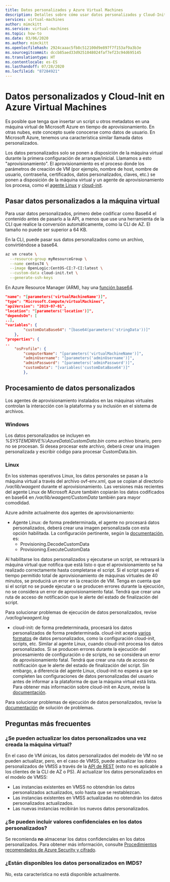 ```yaml
---
title: Datos personalizados y Azure Virtual Machines
description: Detalles sobre cómo usar datos personalizados y Cloud-Init en Azure Virtual Machines
services: virtual-machines
author: mimckitt
ms.service: virtual-machines
ms.topic: how-to
ms.date: 03/06/2020
ms.author: mimckitt
ms.openlocfilehash: 2924caaac5fb8c512100d9e897f7f153af9a3b3e
ms.sourcegitcommit: dccb85aed33d9251048024faf7ef23c94d695145
ms.translationtype: HT
ms.contentlocale: es-ES
ms.lasthandoff: 07/28/2020
ms.locfileid: "87284921"
---
```

# <a name="custom-data-and-cloud-init-on-azure-virtual-machines"></a>Datos personalizados y Cloud-Init en Azure Virtual Machines

Es posible que tenga que insertar un script u otros metadatos en una máquina virtual de Microsoft Azure en tiempo de aprovisionamiento.  En otras nubes, este concepto suele conocerse como datos de usuario.  En Microsoft Azure, tenemos una característica similar llamada datos personalizados. 

Los datos personalizados solo se ponen a disposición de la máquina virtual durante la primera configuración de arranque/inicial. Llamamos a esto "aprovisionamiento". El aprovisionamiento es el proceso donde los parámetros de creación de VM (por ejemplo, nombre de host, nombre de usuario, contraseña, certificados, datos personalizados, claves, etc.) se ponen a disposición de la máquina virtual y un agente de aprovisionamiento los procesa, como el [agente Linux](./extensions/agent-linux.md) y [cloud-init](./linux/using-cloud-init.md#troubleshooting-cloud-init). 


## <a name="passing-custom-data-to-the-vm"></a>Pasar datos personalizados a la máquina virtual
Para usar datos personalizados, primero debe codificar como Base64 el contenido antes de pasarlo a la API, a menos que use una herramienta de la CLI que realice la conversión automáticamente, como la CLI de AZ. El tamaño no puede ser superior a 64 KB.

En la CLI, puede pasar sus datos personalizados como un archivo, convirtiéndose a base64.
```bash
az vm create \
  --resource-group myResourceGroup \
  --name centos74 \
  --image OpenLogic:CentOS-CI:7-CI:latest \
  --custom-data cloud-init.txt \
  --generate-ssh-keys
```

En Azure Resource Manager (ARM), hay una [función base64](../azure-resource-manager/templates/template-functions-string.md#base64).

```json
"name": "[parameters('virtualMachineName')]",
"type": "Microsoft.Compute/virtualMachines",
"apiVersion": "2019-07-01",
"location": "[parameters('location')]",
"dependsOn": [
..],
"variables": {
        "customDataBase64": "[base64(parameters('stringData'))]"
    },
"properties": {
..
    "osProfile": {
        "computerName": "[parameters('virtualMachineName')]",
        "adminUsername": "[parameters('adminUsername')]",
        "adminPassword": "[parameters('adminPassword')]",
        "customData": "[variables('customDataBase64')]"
        },
```

## <a name="processing-custom-data"></a>Procesamiento de datos personalizados
Los agentes de aprovisionamiento instalados en las máquinas virtuales controlan la interacción con la plataforma y su inclusión en el sistema de archivos. 

### <a name="windows"></a>Windows
Los datos personalizados se incluyen en *%SYSTEMDRIVE%\AzureData\CustomData.bin* como archivo binario, pero no se procesan. Si desea procesar este archivo, deberá crear una imagen personalizada y escribir código para procesar CustomData.bin.

### <a name="linux"></a>Linux  
En los sistemas operativos Linux, los datos personales se pasan a la máquina virtual a través del archivo ovf-env.xml, que se copian al directorio */var/lib/waagent* durante el aprovisionamiento.  Las versiones más recientes del agente Linux de Microsoft Azure también copiarán los datos codificados en base64 en */var/lib/waagent/CustomData* también para mayor comodidad.

Azure admite actualmente dos agentes de aprovisionamiento:
* Agente Linux: de forma predeterminada, el agente no procesará datos personalizados, deberá crear una imagen personalizada con esta opción habilitada. La configuración pertinente, según la  [documentación](https://github.com/Azure/WALinuxAgent#configuration), es:
    * Provisioning.DecodeCustomData
    * Provisioning.ExecuteCustomData

Al habilitarse los datos personalizados y ejecutarse un script, se retrasará la máquina virtual que notifica que está listo o que el aprovisionamiento se ha realizado correctamente hasta completarse el script. Si el script supera el tiempo permitido total de aprovisionamiento de máquinas virtuales de 40 minutos, se producirá un error en la creación de VM. Tenga en cuenta que si el script no se puede ejecutar o se producen errores durante la ejecución, no se considera un error de aprovisionamiento fatal. Tendrá que crear una ruta de acceso de notificación que le alerte del estado de finalización del script.

Para solucionar problemas de ejecución de datos personalizados, revise */var/log/waagent.log*

* cloud-init: de forma predeterminada, procesará los datos personalizados de forma predeterminada. cloud-init acepta [varios formatos](https://cloudinit.readthedocs.io/en/latest/topics/format.html) de datos personalizados, como la configuración cloud-init, scripts, etc. Similar al agente Linux, cuando cloud-init procesa los datos personalizados. Si se producen errores durante la ejecución del procesamiento de configuración o de scripts, no se considera un error de aprovisionamiento fatal. Tendrá que crear una ruta de acceso de notificación que le alerte del estado de finalización del script. Sin embargo, a diferencia del agente Linux, cloud-init no espera a que se completen las configuraciones de datos personalizadas del usuario antes de informar a la plataforma de que la máquina virtual está lista. Para obtener más información sobre cloud-init en Azure, revise la [documentación](./linux/using-cloud-init.md).


Para solucionar problemas de ejecución de datos personalizados, revise la [documentación](./linux/using-cloud-init.md#troubleshooting-cloud-init) de solución de problemas.


## <a name="faq"></a>Preguntas más frecuentes
### <a name="can-i-update-custom-data-after-the-vm-has-been-created"></a>¿Se pueden actualizar los datos personalizados una vez creada la máquina virtual?
En el caso de VM únicas, los datos personalizados del modelo de VM no se pueden actualizar, pero, en el caso de VMSS, puede actualizar los datos personalizados de VMSS a través de la [API de REST](/rest/api/compute/virtualmachinescalesets/update) (esto no es aplicable a los clientes de la CLI de AZ o PS). Al actualizar los datos personalizados en el modelo de VMSS:
* Las instancias existentes en VMSS no obtendrán los datos personalizados actualizados, solo hasta que se restablezcan.
* Las instancias existentes en VMSS actualizadas no obtendrán los datos personalizados actualizados.
* Las nuevas instancias recibirán los nuevos datos personalizados.

### <a name="can-i-place-sensitive-values-in-custom-data"></a>¿Se pueden incluir valores confidenciales en los datos personalizados?
Se recomienda **no** almacenar los datos confidenciales en los datos personalizados. Para obtener más información, consulte [Procedimientos recomendados de Azure Security y cifrado](../security/fundamentals/data-encryption-best-practices.md).


### <a name="is-custom-data-made-available-in-imds"></a>¿Están disponibles los datos personalizados en IMDS?
No, esta característica no está disponible actualmente.
